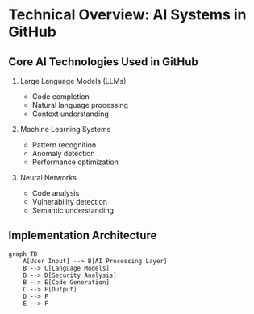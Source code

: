 # Technical Overview: AI Systems in GitHub

## Core AI Technologies Used in GitHub

1. Large Language Models (LLMs)
   - Code completion
   - Natural language processing
   - Context understanding

2. Machine Learning Systems
   - Pattern recognition
   - Anomaly detection
   - Performance optimization

3. Neural Networks
   - Code analysis
   - Vulnerability detection
   - Semantic understanding

## Implementation Architecture

```mermaid
graph TD
    A[User Input] --> B[AI Processing Layer]
    B --> C[Language Models]
    B --> D[Security Analysis]
    B --> E[Code Generation]
    C --> F[Output]
    D --> F
    E --> F